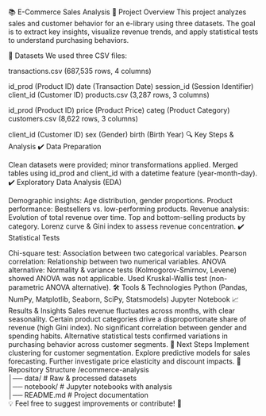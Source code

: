 📚 E-Commerce Sales Analysis
📝 Project Overview
This project analyzes sales and customer behavior for an e-library using three datasets. The goal is to extract key insights, visualize revenue trends, and apply statistical tests to understand purchasing behaviors.

📂 Datasets
We used three CSV files:

transactions.csv (687,535 rows, 4 columns)

id_prod (Product ID)
date (Transaction Date)
session_id (Session Identifier)
client_id (Customer ID)
products.csv (3,287 rows, 3 columns)

id_prod (Product ID)
price (Product Price)
categ (Product Category)
customers.csv (8,622 rows, 3 columns)

client_id (Customer ID)
sex (Gender)
birth (Birth Year)
🔍 Key Steps & Analysis
✔️ Data Preparation

Clean datasets were provided; minor transformations applied.
Merged tables using id_prod and client_id with a datetime feature (year-month-day).
✔️ Exploratory Data Analysis (EDA)

Demographic insights: Age distribution, gender proportions.
Product performance: Bestsellers vs. low-performing products.
Revenue analysis:
Evolution of total revenue over time.
Top and bottom-selling products by category.
Lorenz curve & Gini index to assess revenue concentration.
✔️ Statistical Tests

Chi-square test: Association between two categorical variables.
Pearson correlation: Relationship between two numerical variables.
ANOVA alternative:
Normality & variance tests (Kolmogorov-Smirnov, Levene) showed ANOVA was not applicable.
Used Kruskal-Wallis test (non-parametric ANOVA alternative).
🛠️ Tools & Technologies
Python (Pandas, NumPy, Matplotlib, Seaborn, SciPy, Statsmodels)
Jupyter Notebook
📈 Results & Insights
Sales revenue fluctuates across months, with clear seasonality.
Certain product categories drive a disproportionate share of revenue (high Gini index).
No significant correlation between gender and spending habits.
Alternative statistical tests confirmed variations in purchasing behavior across customer segments.
📌 Next Steps
Implement clustering for customer segmentation.
Explore predictive models for sales forecasting.
Further investigate price elasticity and discount impacts.
📎 Repository Structure
/ecommerce-analysis  
│── data/            # Raw & processed datasets  
│── notebook/       # Jupyter notebooks with analysis   
│── README.md        # Project documentation  
💡 Feel free to suggest improvements or contribute! 🚀
